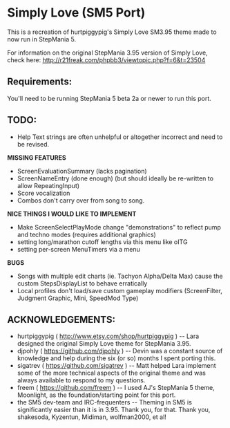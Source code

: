 Simply Love (SM5 Port)
======================

This is a recreation of hurtpiggypig's Simply Love SM3.95 theme made to now run in StepMania 5.

For information on the original StepMania 3.95 version of Simply Love, check here:
http://r21freak.com/phpbb3/viewtopic.php?f=6&t=23504



Requirements:
-------------
You'll need to be running StepMania 5 beta 2a or newer to run this port.



TODO:
-----

* Help Text strings are often unhelpful or altogether incorrect and need to be revised.

**MISSING FEATURES**

* ScreenEvaluationSummary (lacks pagination)
* ScreenNameEntry (done enough) (but should ideally be re-written to allow RepeatingInput)
* Score vocalization
* Combos don't carry over from song to song.

**NICE THINGS I WOULD LIKE TO IMPLEMENT**

* Make ScreenSelectPlayMode change "demonstrations" to reflect pump and techno modes (requires additional graphics)
* setting long/marathon cutoff lengths via this menu like oITG
* setting per-screen MenuTimers via a menu

**BUGS**

* Songs with multiple edit charts (ie. Tachyon Alpha/Delta Max) cause the custom StepsDisplayList to behave erratically
* Local profiles don't load/save custom gameplay modifiers (ScreenFilter, Judgment Graphic, Mini, SpeedMod Type)


ACKNOWLEDGEMENTS:
----------------

* hurtpiggypig ( http://www.etsy.com/shop/hurtpiggypig ) -- Lara designed the original Simply Love theme for StepMania 3.95.
* djpohly ( https://github.com/djpohly ) -- Devin was a constant source of knowledge and help during the six (or so) months I spent porting this.
* sigatrev ( https://github.com/sigatrev ) -- Matt helped Lara implement some of the more technical aspects of the original theme and was always available to respond to my questions.
* freem ( https://github.com/freem ) -- I used AJ's StepMania 5 theme, Moonlight, as the foundation/starting point for this port.
* the SM5 dev-team and IRC-frequenters -- Theming in SM5 is significantly easier than it is in 3.95.  Thank you, for that.  Thank you, shakesoda, Kyzentun, Midiman, wolfman2000, et al!
